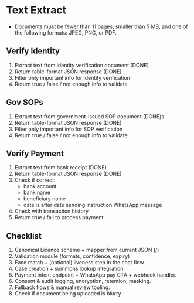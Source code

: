  # Text Extract
 - Documents must be fewer than 11 pages, smaller than 5 MB, and one of the following formats: JPEG, PNG, or PDF.

 ## Verify Identity
 1. Extract text from identity verification document (DONE)
 2. Return table-format JSON response (DONE)
 3. Filter only important info for identity verification
 4. Return true / false / not enough info to validate

 ## Gov SOPs
  1. Extract text from government-issued SOP document (DONE)s
  2. Return table-format JSON response (DONE)
  3. Filter only important info for SOP verification
  4. Return true / false / not enough info to validate

## Verify Payment
 1. Extract text from bank receipt (DONE)
 2. Return table-format JSON response (DONE)
 3. Check if correct:
    - bank account
    - bank name
    - beneficiary name
    - date is after date sending instruction WhatsApp message
 4. Check with transaction history
 5. Return true / fail to process payment

## Checklist
 1. Canonical Licence scheme + mapper from current JSON (/)
 2. Validation module (formats, confidence, expiry)
 3. Face match + (optional) liveness step in the chat flow.
 4. Case creation + summons lookup integration.
 5. Payment intent endpoint + WhatsApp pay CTA + webhook handler.
 6. Consent & audit logging, encryption, retention, masking.
 7. Fallback flows & manual review tooling.
 8. Check if document being uploaded is blurry